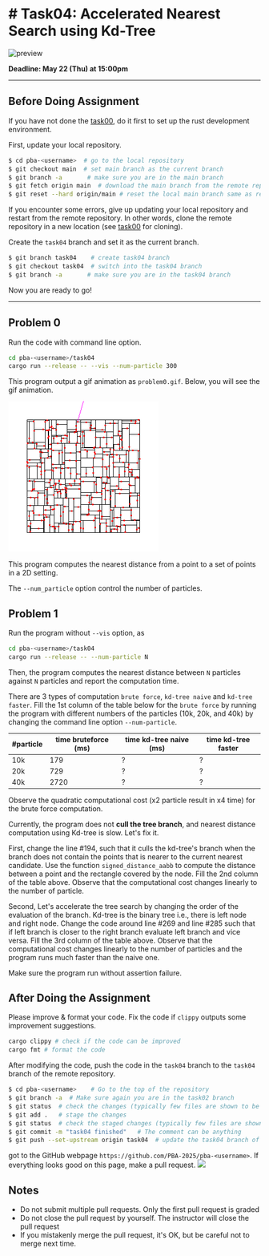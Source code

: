 # # Task04: Accelerated Nearest Search using Kd-Tree

![preview](thumbnail.gif)

**Deadline: May 22 (Thu) at 15:00pm**

----

## Before Doing Assignment

If you have not done the [task00](../task00), do it first to set up the rust development environment.

First, update your local repository.

```bash
$ cd pba-<username>  # go to the local repository
$ git checkout main  # set main branch as the current branch
$ git branch -a       # make sure you are in the main branch
$ git fetch origin main  # download the main branch from the remote repository
$ git reset --hard origin/main # reset the local main branch same as remote repository
```

If you encounter some errors, give up updating your local repository and restart from the remote repository. 
In other words, clone the remote repository in a new location (see [task00](../task00) for cloning).

Create the `task04` branch and set it as the current branch.

```bash
$ git branch task04    # create task04 branch
$ git checkout task04  # switch into the task04 branch
$ git branch -a       # make sure you are in the task04 branch
```

Now you are ready to go!

---

## Problem 0

Run the code with command line option. 

```bash
cd pba-<username>/task04
cargo run --release -- --vis --num-particle 300
```

This program output a gif animation as `problem0.gif`. Below, you will see the gif animation.

![problem0](problem0.gif)

This program computes the nearest distance from a point to a set of points in a 2D setting.

The `--num_particle` option control the number of particles.

## Problem 1

Run the program without `--vis` option, as
```bash
cd pba-<username>/task04
cargo run --release -- --num-particle N
```
Then, the program computes the nearest distance between `N` particles against `N` particles and report the computation time.

There are 3 types of computation `brute force`, `kd-tree naive` and `kd-tree faster`. 
Fill the 1st column of the table below for the `brute force` by running the program with different numbers of the particles (10k, 20k, and 40k) by changing the command line option `--num-particle`.

| #particle | time bruteforce (ms) | time kd-tree naive (ms) | time kd-tree faster |
|-----------|----------------------|-------------------------|---------------------|
| 10k       | 179                     | ?                       | ?                   |
| 20k       | 729                    | ?                       | ?                   | 
| 40k       | 2720                    | ?                       | ?                   |

Observe the quadratic computational cost (x2 particle result in x4 time) for the brute force computation.

Currently, the program does not **cull the tree branch**, and nearest distance computation using Kd-tree is slow.
Let's fix it. 

First, change the line #194, such that it culls the kd-tree's branch when the branch does not contain the points that is nearer to the current nearest candidate.
Use the function `signed_distance_aabb` to compute the distance between a point and the rectangle covered by the node.
Fill the 2nd column of the table above. Observe that the computational cost changes linearly to the number of particle. 


Second, Let's  accelerate the tree search by changing the order of the evaluation of the branch.
Kd-tree is the binary tree i.e., there is left node and right node. 
Change the code around line #269 and line #285 such that if left branch is closer to the right branch evaluate left branch and vice versa.
Fill the 3rd column of the table above. Observe that the computational cost changes linearly to the number of particles and the program runs much faster than the naive one.


Make sure the program run without assertion failure. 


## After Doing the Assignment

Please improve & format your code. Fix the code if `clippy` outputs some improvement suggestions.

```bash
cargo clippy # check if the code can be improved   
cargo fmt # format the code
```

After modifying the code, push the code in the `task04` branch to the `task04` branch of the remote repository.

```bash
$ cd pba-<username>    # Go to the top of the repository
$ git branch -a  # Make sure again you are in the task02 branch
$ git status  # check the changes (typically few files are shown to be "updated")
$ git add .   # stage the changes
$ git status  # check the staged changes (typically few files are shown to be "staged")
$ git commit -m "task04 finished"   # The comment can be anything
$ git push --set-upstream origin task04  # update the task04 branch of the remote repository
```

got to the GitHub webpage `https://github.com/PBA-2025/pba-<username>`.
If everything looks good on this page, make a pull request.
![](../doc/pullrequest.png)

## Notes
- Do not submit multiple pull requests. Only the first pull request is graded
- Do not close the pull request by yourself. The instructor will close the pull request
- If you mistakenly merge the pull request, it's OK, but be careful not to merge next time.
